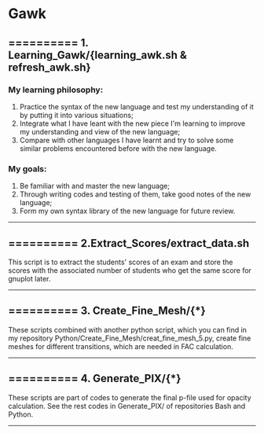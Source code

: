 # Gawk
## ========== 1. Learning_Gawk/{learning_awk.sh & refresh_awk.sh}
### My learning philosophy: 
1. Practice the syntax of the new language and test my understanding of it by putting it into various situations; 
2. Integrate what I have leant with the new piece I'm learning to improve my understanding and view of the new language; 
3. Compare with other languages I have learnt and try to solve some similar problems encountered before with the new language.

### My goals: 
1. Be familiar with and  master the new language; 
2. Through writing codes and testing of them, take good notes of the new language; 
3. Form my own syntax library of the new language for future review.

*** 

## ========== 2.Extract_Scores/extract_data.sh
This script is to extract the students' scores of an exam and store the scores with the associated number of students who get the same 
score for gnuplot later.

***

## ========== 3. Create_Fine_Mesh/{\*}
These scripts combined with another python script, which you can find in my repository Python/Create_Fine_Mesh/creat_fine_mesh_5.py, 
create fine meshes for different transitions, which are needed in FAC calculation.

***

## ========== 4. Generate_PIX/{\*}
These scripts are part of codes to generate the final p-file used for opacity calculation. See the rest codes in Generate_PIX/ of 
repositories Bash and Python.

***
